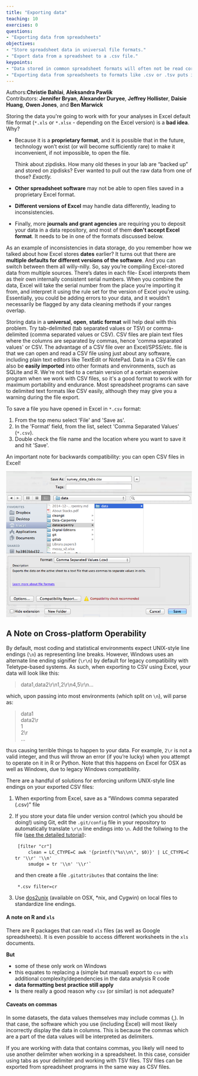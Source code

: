```yaml
---
title: "Exporting data"
teaching: 10
exercises: 0
questions:
- "Exporting data from spreadsheets"
objectives:
- "Store spreadsheet data in universal file formats."
- "Export data from a spreadsheet to a .csv file."
keypoints:
- "Data stored in common spreadsheet formats will often not be read correctly into data analysis software, introducing errors into your data."
- "Exporting data from spreadsheets to formats like .csv or .tsv puts it in a format that can be used consistently by most programs."
---
```


Authors:**Christie Bahlai**, **Aleksandra Pawlik**<br>
Contributors: **Jennifer Bryan**, **Alexander Duryee**, **Jeffrey Hollister**, **Daisie Huang**, **Owen Jones**, and
**Ben Marwick**

Storing the data you're going to work with for your analyses in Excel
default file format (`*.xls` or `*.xlsx` - depending on the Excel
version) is a **bad idea**. Why?

- Because it is a **proprietary format**, and it is possible that in
  the future, technology won’t exist (or will become sufficiently
  rare) to make it inconvenient, if not impossible, to open the file.

  Think about zipdisks. How many old theses in your lab are “backed
  up” and stored on zipdisks? Ever wanted to pull out the raw data
  from one of those? *Exactly.*

- **Other spreadsheet software** may not be able to open files
  saved in a proprietary Excel format.

- **Different versions of Excel** may handle data
  differently, leading to inconsistencies.

- Finally, more **journals and grant agencies** are requiring you
  to deposit your data in a data repository, and most of them **don't
  accept Excel format**. It needs to be in one of the formats
  discussed below.

As an example of inconsistencies in data storage, do you remember how we talked about how Excel stores **dates** earlier? It turns out that 
there are **multiple defaults for different versions of the software**. And you can switch between them all willy-nilly. So, say you’re
compiling Excel-stored data from multiple sources. There’s dates in each file- Excel interprets them as their own internally consistent
serial numbers. When you combine the data, Excel will take the serial number from the place you’re importing it from, and interpret it
using the rule set for the version of Excel you’re using. Essentially, you could be adding errors to your data, and it wouldn’t
necessarily be flagged by any data cleaning methods if your ranges overlap.

Storing data in a **universal**, **open**, **static format** will help deal with this problem. Try tab-delimited (tab separated values
or TSV) or comma-delimited (comma separated values or CSV). CSV files are plain text files where the columns are separated by commas,
hence 'comma separated values' or CSV. The advantage of a CSV file over an Excel/SPSS/etc. file is that we can open and read a CSV file
using just about any software, including plain text editors like TextEdit or NotePad. 
Data in a CSV file can also be **easily imported** into other formats and
environments, such as SQLite and R. We're not tied to a certain version of a certain expensive program when we work with CSV files, so
it's a
good format to work with for maximum portability and endurance. Most spreadsheet programs can save to delimited text formats like CSV
easily, although they may give you a warning during the file export.

To save a file you have opened in Excel in `*.csv` format:

1. From the top menu select 'File' and 'Save as'.
2. In the 'Format' field, from the list, select 'Comma Separated Values' (`*.csv`).
3. Double check the file name and the location where you want to save it and hit 'Save'.

An important note for backwards compatibility: you can open CSV files in Excel!

![Saving an Excel file to CSV](../fig/excel-to-csv.png)

## A Note on Cross-platform Operability

By default, most coding and statistical environments expect UNIX-style line endings (`\n`) as representing line breaks.  However, Windows uses an alternate line ending signifier (`\r\n`) by default for legacy compatibility with Teletype-based systems.  As such, when exporting to CSV using Excel, your data will look like this:

>data1,data2\r\n1,2\r\n4,5\r\n…

which, upon passing into most environments (which split on `\n`), will parse as:

>data1<br>
>data2\r<br>
>1<br>
>2\r<br>
>...

thus causing terrible things to happen to your data.  For example, `2\r` is not a valid integer, and thus will throw an error (if you’re lucky) when you attempt to operate on it in R or Python.  Note that this happens on Excel for OSX as well as Windows, due to legacy Windows compatibility.

There are a handful of solutions for enforcing uniform UNIX-style line endings on your exported CSV files:

1. When exporting from Excel, save as a “Windows comma separated (.csv)” file
2. If you store your data file under version control (which you should be doing!) using Git, edit the `.git/config` file in your repository to automatically translate `\r\n` line endings into `\n`.
Add the follwing to the file ([see the detailed tutorial](http://nicercode.github.io/blog/2013-04-30-excel-and-line-endings)):

		[filter "cr"]
    		clean = LC_CTYPE=C awk '{printf(\"%s\\n\", $0)}' | LC_CTYPE=C tr '\\r' '\\n'
    		smudge = tr '\\n' '\\r'` 
    
 	and then create a file `.gitattributes` that contains the line:
 
 		*.csv filter=cr
 
	
3. Use [dos2unix](http://dos2unix.sourceforge.net/) (available on OSX, *nix, and Cygwin) on local files to standardize line endings.

#### A note on R and `xls`

There are R packages that can read `xls` files (as well as
Google spreadsheets). It is even possible to access different
worksheets in the `xls` documents.

**But**

- some of these only work on Windows
- this equates to replacing a (simple but manual) export to `csv` with
  additional complexity/dependencies in the data analysis R code
- **data formatting best practice still apply**
- Is there really a good reason why `csv` (or similar) is not adequate?

#### Caveats on commas

In some datasets, the data values themselves may include commas (,). In that case, the software which you use (including Excel)
will most likely incorrectly display the data in columns. This is because the commas which are a part of the data values will be
interpreted as delimiters.

If you are working with data that contains commas, you likely will need to use another delimiter when working in a spreadsheet. In this
case, consider using tabs as your delimiter and working with TSV files. TSV files can be exported from spreadsheet
programs in the same way as CSV files.

